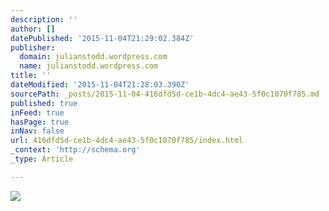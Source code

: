 ```yaml
---
description: ''
author: []
datePublished: '2015-11-04T21:29:02.384Z'
publisher:
  domain: julianstodd.wordpress.com
  name: julianstodd.wordpress.com
title: ''
dateModified: '2015-11-04T21:28:03.390Z'
sourcePath: _posts/2015-11-04-416dfd5d-ce1b-4dc4-ae43-5f0c1070f785.md
published: true
inFeed: true
hasPage: true
inNav: false
url: 416dfd5d-ce1b-4dc4-ae43-5f0c1070f785/index.html
_context: 'http://schema.org'
_type: Article

---
```

![](https://julianstodd.files.wordpress.com/2015/08/image5.jpg?w=640&h=480)